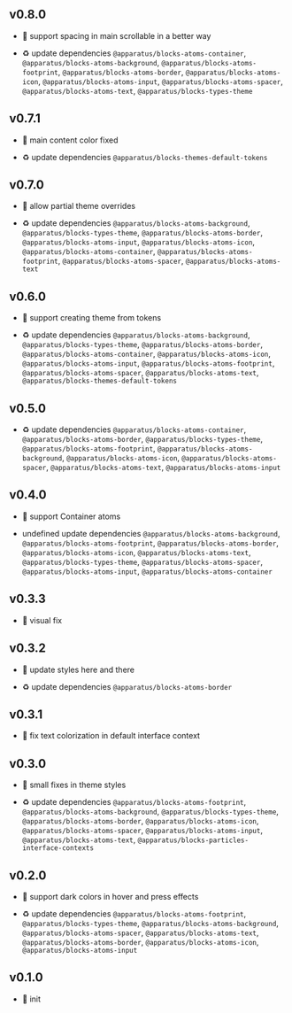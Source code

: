 ## v0.8.0

* 🌱 support spacing in main scrollable in a better way

* ♻️ update dependencies `@apparatus/blocks-atoms-container`, `@apparatus/blocks-atoms-background`, `@apparatus/blocks-atoms-footprint`, `@apparatus/blocks-atoms-border`, `@apparatus/blocks-atoms-icon`, `@apparatus/blocks-atoms-input`, `@apparatus/blocks-atoms-spacer`, `@apparatus/blocks-atoms-text`, `@apparatus/blocks-types-theme`

## v0.7.1

* 🐞 main content color fixed

* ♻️ update dependencies `@apparatus/blocks-themes-default-tokens`

## v0.7.0

* 🌱 allow partial theme overrides

* ♻️ update dependencies `@apparatus/blocks-atoms-background`, `@apparatus/blocks-types-theme`, `@apparatus/blocks-atoms-border`, `@apparatus/blocks-atoms-input`, `@apparatus/blocks-atoms-icon`, `@apparatus/blocks-atoms-container`, `@apparatus/blocks-atoms-footprint`, `@apparatus/blocks-atoms-spacer`, `@apparatus/blocks-atoms-text`

## v0.6.0

* 🌱 support creating theme from tokens

* ♻️ update dependencies `@apparatus/blocks-atoms-background`, `@apparatus/blocks-types-theme`, `@apparatus/blocks-atoms-border`, `@apparatus/blocks-atoms-container`, `@apparatus/blocks-atoms-icon`, `@apparatus/blocks-atoms-input`, `@apparatus/blocks-atoms-footprint`, `@apparatus/blocks-atoms-spacer`, `@apparatus/blocks-atoms-text`, `@apparatus/blocks-themes-default-tokens`

## v0.5.0

* ♻️ update dependencies `@apparatus/blocks-atoms-container`, `@apparatus/blocks-atoms-border`, `@apparatus/blocks-types-theme`, `@apparatus/blocks-atoms-footprint`, `@apparatus/blocks-atoms-background`, `@apparatus/blocks-atoms-icon`, `@apparatus/blocks-atoms-spacer`, `@apparatus/blocks-atoms-text`, `@apparatus/blocks-atoms-input`

## v0.4.0

* 🌱 support Container atoms

* undefined update dependencies `@apparatus/blocks-atoms-background`, `@apparatus/blocks-atoms-footprint`, `@apparatus/blocks-atoms-border`, `@apparatus/blocks-atoms-icon`, `@apparatus/blocks-atoms-text`, `@apparatus/blocks-types-theme`, `@apparatus/blocks-atoms-spacer`, `@apparatus/blocks-atoms-input`, `@apparatus/blocks-atoms-container`

## v0.3.3

* 🐞 visual fix

## v0.3.2

* 🐞 update styles here and there

* ♻️ update dependencies `@apparatus/blocks-atoms-border`

## v0.3.1

* 🐞 fix text colorization in default interface context

## v0.3.0

* 🐞 small fixes in theme styles

* ♻️ update dependencies `@apparatus/blocks-atoms-footprint`, `@apparatus/blocks-atoms-background`, `@apparatus/blocks-types-theme`, `@apparatus/blocks-atoms-border`, `@apparatus/blocks-atoms-icon`, `@apparatus/blocks-atoms-spacer`, `@apparatus/blocks-atoms-input`, `@apparatus/blocks-atoms-text`, `@apparatus/blocks-particles-interface-contexts`

## v0.2.0

* 🌱 support dark colors in hover and press effects

* ♻️ update dependencies `@apparatus/blocks-atoms-footprint`, `@apparatus/blocks-types-theme`, `@apparatus/blocks-atoms-background`, `@apparatus/blocks-atoms-spacer`, `@apparatus/blocks-atoms-text`, `@apparatus/blocks-atoms-border`, `@apparatus/blocks-atoms-icon`, `@apparatus/blocks-atoms-input`

## v0.1.0

* 🐣 init
